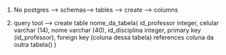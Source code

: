 1. No postgres --> schemas--> tables --> create --> columns

2. query tool --> create table nome_da_tabela(
    id_professor integer,
    celular varchar (14),
    nome varchar (40),
    id_disciplina integer,
    primary key (id_professor),
    foreign key (coluna dessa tabela)
    references coluna da outra tabela()
)